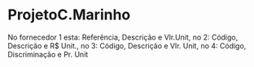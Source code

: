 # ProjetoC.Marinho

No fornecedor 1 esta: Referência, Descrição e Vlr.Unit, no 2: Código, Descrição e R$ Unit., no 3: Código, Descrição e Vlr. Unit, no 4: Código, Discriminação e Pr. Unit
